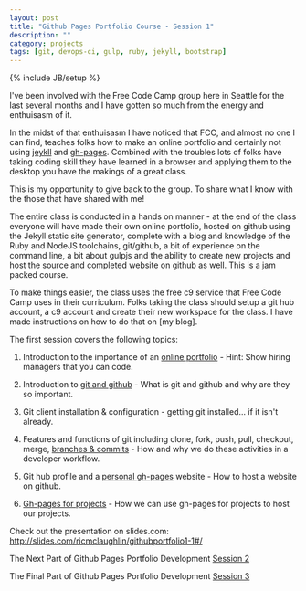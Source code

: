 ```yaml
---
layout: post
title: "Github Pages Portfolio Course - Session 1"
description: ""
category: projects
tags: [git, devops-ci, gulp, ruby, jekyll, bootstrap]
---
```

{% include JB/setup %}

I've been involved with the Free Code Camp group here in Seattle for the last several months and I have gotten so much from the energy and enthuisasm of it.

In the midst of that enthuisasm I have noticed that FCC, and almost no one I can find, teaches folks how to make an online portfolio and certainly not using [jeykll](http://jekyllrb.com/) and [gh-pages](https://pages.github.com/). Combined with the troubles lots of folks have taking coding skill they have learned in a browser and applying them to the desktop you have the makings of a great class.

This is my opportunity to give back to the group. To share what I know with the those that have shared with me! 

The entire class is conducted in a hands on manner - at the end of the class everyone will have made their own online portfolio, hosted on github using the Jekyll static site generator, complete with a blog and knowledge of the Ruby and NodeJS toolchains, git/github, a bit of experience on the command line, a bit about gulpjs and the ability to create new projects and host the source and completed website on github as well. This is a jam packed course.

To make things easier, the class uses the free c9 service that Free Code Camp uses in their curriculum. Folks taking the class should setup a git hub account, a c9 account and create their new workspace for the class. I have made instructions on how to do that on [my blog]. 

The first session covers the following topics:

1. Introduction to the importance of an <a href="http://slides.com/ricmclaughlin/githubportfolio1-1#/4">online portfolio</a> - Hint: Show hiring managers that you can code.

2. Introduction to <a href="http://slides.com/ricmclaughlin/githubportfolio1-1#/6">git and github</a> - What is git and github and why are they so important.

3. Git client installation &amp; configuration - getting git installed... if it isn't already.

4. Features and functions of git including clone, fork, push, pull, checkout, merge, <a href="http://slides.com/ricmclaughlin/githubportfolio1-1#/16">branches &amp; commits</a> - How and why we do these activities in a developer workflow.

5. Git hub profile and a <a href="http://slides.com/ricmclaughlin/githubportfolio1-1#/20">personal gh-pages</a> website - How to host a website on github.

6. <a href="http://slides.com/ricmclaughlin/githubportfolio1-1#/24">Gh-pages for projects</a> - How we can use gh-pages for projects to host our projects.

<p>
  Check out the presentation on slides.com: <a href="http://slides.com/ricmclaughlin/githubportfolio1-1#/">http://slides.com/ricmclaughlin/githubportfolio1-1#/</a>
</p>

<p>
  The Next Part of Github Pages Portfolio Development <a href={{ BASE_PATH }}"/projects/github-pages-portfolio-session2">Session 2</a>
</p>
<p>
  The Final Part of Github Pages Portfolio Development <a href={{ BASE_PATH }}"/projects/github-pages-portfolio-session3">Session 3</a>
</p>
